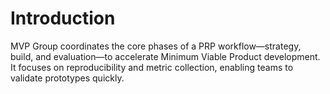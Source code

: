 # Introduction

MVP Group coordinates the core phases of a PRP workflow—strategy, build, and evaluation—to accelerate Minimum Viable Product development. It focuses on reproducibility and metric collection, enabling teams to validate prototypes quickly.
